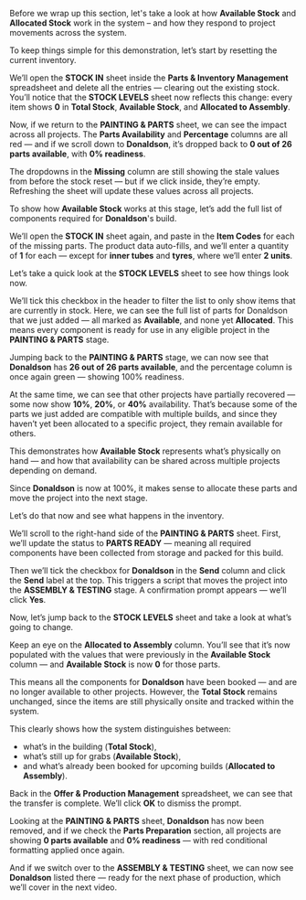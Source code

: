 Before we wrap up this section, let's take a look at how **Available Stock** and **Allocated Stock** work in the system – and how they respond to project movements across the system.

To keep things simple for this demonstration, let’s start by resetting the current inventory.

We’ll open the **STOCK IN** sheet inside the **Parts & Inventory Management** spreadsheet and delete all the entries — clearing out the existing stock. You’ll notice that the **STOCK LEVELS** sheet now reflects this change: every item shows **0** in **Total Stock**, **Available Stock**, and **Allocated to Assembly**.

Now, if we return to the **PAINTING & PARTS** sheet, we can see the impact across all projects. The **Parts Availability** and **Percentage** columns are all red — and if we scroll down to **Donaldson**, it’s dropped back to **0 out of 26 parts available**, with **0% readiness**.

The dropdowns in the **Missing** column are still showing the stale values from before the stock reset — but if we click inside, they’re empty. Refreshing the sheet will update these values across all projects.

To show how **Available Stock** works at this stage, let’s add the full list of components required for **Donaldson**'s build.

We’ll open the **STOCK IN** sheet again, and paste in the **Item Codes** for each of the missing parts. The product data auto-fills, and we’ll enter a quantity of **1** for each — except for **inner tubes** and **tyres**, where we’ll enter **2 units**.

Let’s take a quick look at the **STOCK LEVELS** sheet to see how things look now.

We’ll tick this checkbox in the header to filter the list to only show items that are currently in stock. Here, we can see the full list of parts for Donaldson that we just added — all marked as **Available**, and none yet **Allocated**. This means every component is ready for use in any eligible project in the **PAINTING & PARTS** stage.

Jumping back to the **PAINTING & PARTS** stage, we can now see that **Donaldson** has **26 out of 26 parts available**, and the percentage column is once again green — showing 100% readiness.

At the same time, we can see that other projects have partially recovered — some now show **10%**, **20%**, or **40%** availability. That’s because some of the parts we just added are compatible with multiple builds, and since they haven’t yet been allocated to a specific project, they remain available for others.

This demonstrates how **Available Stock** represents what’s physically on hand — and how that availability can be shared across multiple projects depending on demand.

Since **Donaldson** is now at 100%, it makes sense to allocate these parts and move the project into the next stage.

Let’s do that now and see what happens in the inventory.

We’ll scroll to the right-hand side of the **PAINTING & PARTS** sheet. First, we’ll update the status to **PARTS READY** — meaning all required components have been collected from storage and packed for this build.

Then we’ll tick the checkbox for **Donaldson** in the **Send** column and click the **Send** label at the top. This triggers a script that moves the project into the **ASSEMBLY & TESTING** stage. A confirmation prompt appears — we’ll click **Yes**.

Now, let’s jump back to the **STOCK LEVELS** sheet and take a look at what’s going to change.

Keep an eye on the **Allocated to Assembly** column. You’ll see that it’s now populated with the values that were previously in the **Available Stock** column — and **Available Stock** is now **0** for those parts.

This means all the components for **Donaldson** have been booked — and are no longer available to other projects. However, the **Total Stock** remains unchanged, since the items are still physically onsite and tracked within the system.

This clearly shows how the system distinguishes between:

- what’s in the building (**Total Stock**),
- what’s still up for grabs (**Available Stock**),
- and what’s already been booked for upcoming builds (**Allocated to Assembly**).

Back in the **Offer & Production Management** spreadsheet, we can see that the transfer is complete. We’ll click **OK** to dismiss the prompt.

Looking at the **PAINTING & PARTS** sheet, **Donaldson** has now been removed, and if we check the **Parts Preparation** section, all projects are showing **0 parts available** and **0% readiness** — with red conditional formatting applied once again.

And if we switch over to the **ASSEMBLY & TESTING** sheet, we can now see **Donaldson** listed there — ready for the next phase of production, which we’ll cover in the next video.
